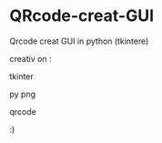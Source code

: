 # QRcode-creat-GUI
Qrcode creat GUI in python (tkintere)

creativ on :

tkinter 

py png

qrcode

:)
